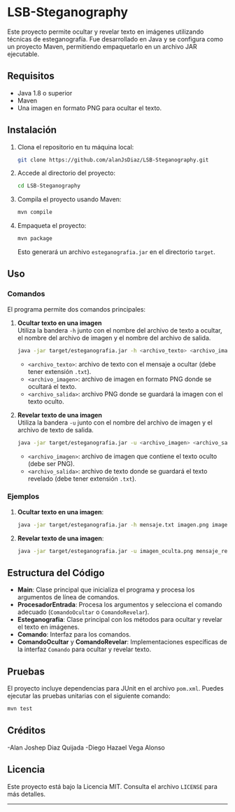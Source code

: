 # LSB-Steganography
Este proyecto permite ocultar y revelar texto en imágenes utilizando técnicas de esteganografía. Fue desarrollado en Java y se configura como un proyecto Maven, permitiendo empaquetarlo en un archivo JAR ejecutable.

## Requisitos

- Java 1.8 o superior
- Maven
- Una imagen en formato PNG para ocultar el texto.

## Instalación

1. Clona el repositorio en tu máquina local:
   ```bash
   git clone https://github.com/alanJsDiaz/LSB-Steganography.git
   ```
2. Accede al directorio del proyecto:
   ```bash
   cd LSB-Steganography
   ```
3. Compila el proyecto usando Maven:
   ```bash
   mvn compile
   ```
4. Empaqueta el proyecto:
   ```bash
   mvn package
   ```
   Esto generará un archivo `esteganografia.jar` en el directorio `target`.

## Uso

### Comandos

El programa permite dos comandos principales:

1. **Ocultar texto en una imagen**  
   Utiliza la bandera `-h` junto con el nombre del archivo de texto a ocultar, el nombre del archivo de imagen y el nombre del archivo de salida.

   ```bash
   java -jar target/esteganografia.jar -h <archivo_texto> <archivo_imagen> <archivo_salida>
   ```

   - `<archivo_texto>`: archivo de texto con el mensaje a ocultar (debe tener extensión `.txt`).
   - `<archivo_imagen>`: archivo de imagen en formato PNG donde se ocultará el texto.
   - `<archivo_salida>`: archivo PNG donde se guardará la imagen con el texto oculto.

2. **Revelar texto de una imagen**  
   Utiliza la bandera `-u` junto con el nombre del archivo de imagen y el archivo de texto de salida.

   ```bash
   java -jar target/esteganografia.jar -u <archivo_imagen> <archivo_salida>
   ```

   - `<archivo_imagen>`: archivo de imagen que contiene el texto oculto (debe ser PNG).
   - `<archivo_salida>`: archivo de texto donde se guardará el texto revelado (debe tener extensión `.txt`).

### Ejemplos

1. **Ocultar texto en una imagen**:
   ```bash
   java -jar target/esteganografia.jar -h mensaje.txt imagen.png imagen_oculta.png
   ```

2. **Revelar texto de una imagen**:
   ```bash
   java -jar target/esteganografia.jar -u imagen_oculta.png mensaje_revelado.txt
   ```

## Estructura del Código

- **Main**: Clase principal que inicializa el programa y procesa los argumentos de línea de comandos.
- **ProcesadorEntrada**: Procesa los argumentos y selecciona el comando adecuado (`ComandoOcultar` o `ComandoRevelar`).
- **Esteganografia**: Clase principal con los métodos para ocultar y revelar el texto en imágenes.
- **Comando**: Interfaz para los comandos.
- **ComandoOcultar** y **ComandoRevelar**: Implementaciones específicas de la interfaz `Comando` para ocultar y revelar texto.

## Pruebas

El proyecto incluye dependencias para JUnit en el archivo `pom.xml`. Puedes ejecutar las pruebas unitarias con el siguiente comando:

```bash
mvn test
```

## Créditos

-Alan Joshep Diaz Quijada
-Diego Hazael Vega Alonso

## Licencia

Este proyecto está bajo la Licencia MIT. Consulta el archivo `LICENSE` para más detalles.

---

